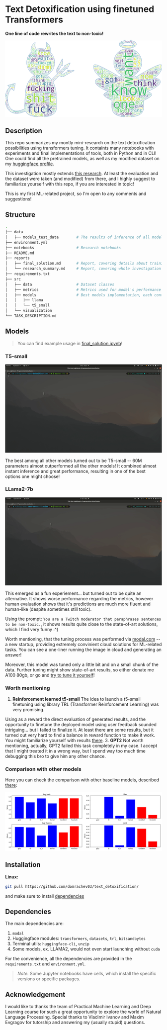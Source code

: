 # Text Detoxification using finetuned Transformers
**One line of code rewrites the text to non-toxic!**
<p align="center">
<img src="reports/image/preprocessed_wordcloud.png" />
</p>

## Description
This repo summarizes my montly mini-research on the text detoxification possibilities using transformers tuning. It containts many notebooks with experiments and final implementations of tools, both in Python and in CLI! One could find all the pretrained models, as well as my modified dataset on my [huggingface profile](https://huggingface.co/domrachev03). 

This investigation mostly extends [this research](https://github.com/s-nlp/detox). At least the evaluation and the dataset were taken (and modified) from there, and I highly suggest to familiarize yourself with this repo, if you are interested in topic! 

This is my first ML-related project, so I'm open to any comments and suggestions!

## Structure

```bash
.
├── data
│   ├── models_test_data        # The results of inference of all models on the test dataset
├── environment.yml             
├── notebooks                   # Research notebooks
├── README.md
├── reports
│   ├── final_solution.md       # Report, covering details about training best solutions
│   └── research_summary.md     # Report, covering whole investigation process with lots of details & visuals
├── requirements.txt
├── src
│   ├── data                    # Dataset classes
│   ├── metrics                 # Metrics used for model's performance evaluation
│   ├── models                  # Best models implementation, each contains code for running train & validation
│   │   ├── llama               
│   │   └── t5_small
│   └── visualization
└── TASK_DESCRIPTION.md
```

## Models
> You can find example usage in [final_solution.ipynb](notebooks/4.0-final_solution.ipynb)!

### T5-small
<p align="center">
<img src="reports/image/t5_small_inference.gif" />
</p>

The best among all other models turned out to be T5-small -- 60M parameters almost outperformed all the other models! It combined almost instant inference and great performance, resulting in one of the best options one might choose!

### LLama2-7b 
<p align="center">
<img src="reports/image/llama2_inference.gif" />
</p>
This emerged as a fun experiement... but turned out to be quite an alternative. It shows worse performance regarding the metrics, however human evaluation shows that it's predictions are much more fluent and human-like (despite sometimes still toxic). 

Using the prompt: `You are a Twitch moderator that paraphrases sentences to be non-toxic.`, it shows results quite close to the state-of-art solutions, which I find very funny :^)

Worth mentioning, that the tuning process was performed via [modal.com](https://modal.com) -- a new startup, providing extremely convinient cloud solutions for ML-related tasks. You can see a one-liner running the image in cloud and generating an answer!

Moreover, this model was tuned only a little bit and on a small chunk of the data. Further tuning might show state-of-art results, so either donate me A100 80gb, or go and [try to tune it yourself](https://huggingface.co/domrachev03/llama2_7b_detoxification)!


### Worth mentioning
1. **Reinforcement learned t5-small**
The idea to launch a t5-small finetuning using library TRL (Transformer Reinforcement Learning) was very promising.

Using as a reward the direct evaluation of generated results, and the opportunity to finetune the deployed model using user feedback sounded intriguing... but I failed to finalize it. At least there are some results, but it turned out very hard to find a balance in reward function to make it work. You might familiarize yourself with results [there](notebooks/2.2-t5_RL_tuning_n_inference.ipynb). 
3. **GPT2**
Not worth mentioning, actually, GPT2 failed this task completely in my case. I accept that I might treated it in a wrong way, but I spend way too much time debugging this bro to give him any other chance.

### Comparison with other models
Here you can check the comparison with other baseline models, described [there](https://github.com/s-nlp/detox):
<p align="center">
<img src="reports/image/metrics.png" />
</p>

## Installation
**Linux:**
```bash
git pull https://github.com/domrachev03/text_detoxification/
```
and make sure to install [dependencies](#depenencies)

## Dependencies
The main dependencies are:
1. `modal`
2. Huggingface modules: `transformers`, `datasets`, `trl`, `bitsandbytes`
3. Terminal utils: `huggingface-cli`, `unzip`
4. Some models, ex. LLAMA2, would not even start launching without `cuda`

For the convenience, all the dependencies are provided in the `requirements.txt` and `environment.yml`. 
> *Note.* Some Jupyter notebooks have cells, which install the specific versions or specific packages.


## Acknowledgement
I would like to thanks the team of Practical Machine Learning and Deep Learning course for such a great opportunity to explore the world of Natural Language Processing. Special thanks to Vladimir Ivanov and Maxim Evgragov for tutorship and answering my (usually stupid) questions.
